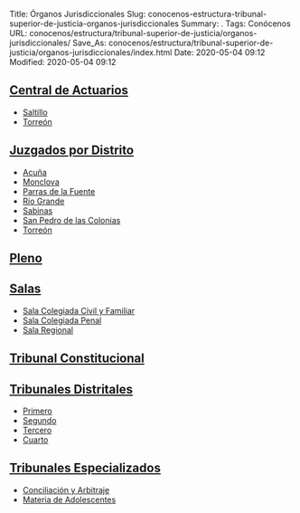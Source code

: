 Title: Órganos Jurisdiccionales
Slug: conocenos-estructura-tribunal-superior-de-justicia-organos-jurisdiccionales
Summary: .
Tags: Conócenos
URL: conocenos/estructura/tribunal-superior-de-justicia/organos-jurisdiccionales/
Save_As: conocenos/estructura/tribunal-superior-de-justicia/organos-jurisdiccionales/index.html
Date: 2020-05-04 09:12
Modified: 2020-05-04 09:12



## [Central de Actuarios](central-de-actuarios/)

* [Saltillo](central-de-actuarios/saltillo/)
* [Torreón](central-de-actuarios/torreon/)

## [Juzgados por Distrito](juzgados-por-distrito/)

* [Acuña](juzgados-por-distrito/acuna/)
* [Monclova](juzgados-por-distrito/moclova/)
* [Parras de la Fuente](juzgados-por-distrito/parras-de-la-fuente/)
* [Río Grande](juzgados-por-distrito/rio-grande/)
* [Sabinas](juzgados-por-distrito/sabinas/)
* [San Pedro de las Colonias](juzgados-por-distrito/san-pedro/)
* [Torreón](juzgados-por-distrito/torreon/)

## [Pleno](pleno/)

## [Salas](salas/)

* [Sala Colegiada Civil y Familiar](salas/sala-colegiada-cicil-y-familiar/)
* [Sala Colegiada Penal](salas/sala-colegiada-penal/)
* [Sala Regional](salas/sala-regional/)

## [Tribunal Constitucional](tribunal-constitucional/)

## [Tribunales Distritales](tribunales-distritales/)

* [Primero](tribunales-distritales/primero/)
* [Segundo](tribunales-distritales/segundo/)
* [Tercero](tribunales-distritales/tercero/)
* [Cuarto](tribunales-distritales/cuarto/)

## [Tribunales Especializados](tribunales-especializados/)

* [Conciliación y Arbitraje](tribunales-especializados/conciliacion-y-arbitraje/)
* [Materia de Adolescentes](tribunales-especializados/materia-de-adolescentes/)



